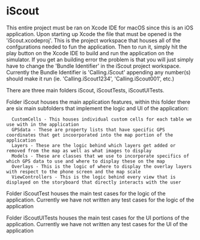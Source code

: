 # iScout

This entire project must be ran on Xcode IDE for macOS since this is an iOS application. Upon starting up Xcode the file that must be opened is the 'iScout.xcodeproj'. This is the project workspace that houses all of the confgurations needed to fun the application. Then to run it, simply hit the play button on the Xcode IDE to build and run the application on the simulator. If you get an building error the problem is that you will just simply have to change the 'Bundle Identifier' in the iScout project workspace. Currently the Bundle Identifier is 'Calling.iScout' appending any number(s) should make it run (ie. 'Calling.iScout1234', 'Calling.iScout001', etc.)

There are three main folders iScout, iScoutTests, iScoutUITests. 

Folder iScout houses the main application features, within this folder there are six main subfolders that implement the logic and UI of the application: 

      CustomCells - This houses individual custom cells for each table we use with in the application
      GPSdata - These are property lists that have specific GPS coordinates that get incoorporated into the map portion of the application
      Layers - These are the logic behind which layers get added or removed from the map as well as what images to display
      Models - These are classes that we use to incorporate specifics of which GPS data to use and where to display these on the map 
      Overlays - This is the logic of where to display the overlay layers with respect to the phone screen and the map scale
      ViewControllers - This is the logic behind every view that is displayed on the storyboard that directly interacts with the user
      
Folder iScoutTest houses the main test cases for the logic of the application. Currently we have not written any test cases for the logic of the application 

Folder iScoutUITests houses the main test cases for the UI portions of the application. Currently we have not written any test cases for the UI of the application
